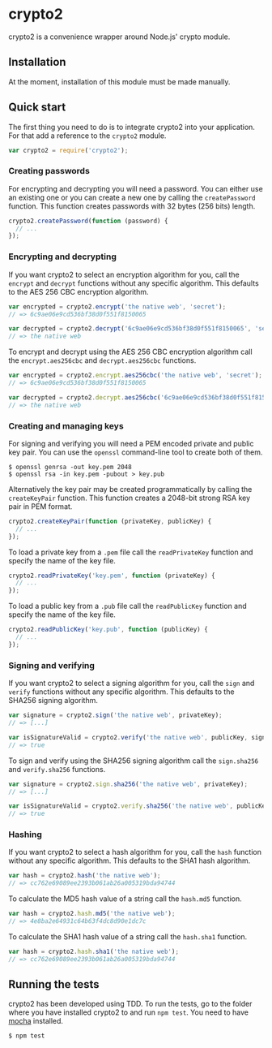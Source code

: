 # crypto2

crypto2 is a convenience wrapper around Node.js' crypto module.

## Installation

At the moment, installation of this module must be made manually.

## Quick start

The first thing you need to do is to integrate crypto2 into your application. For that add a reference to the `crypto2` module.

```javascript
var crypto2 = require('crypto2');
```

### Creating passwords

For encrypting and decrypting you will need a password. You can either use an existing one or you can create a new one by calling the `createPassword` function. This function creates passwords with 32 bytes (256 bits) length.

```javascript
crypto2.createPassword(function (password) {
  // ...
});
```

### Encrypting and decrypting

If you want crypto2 to select an encryption algorithm for you, call the `encrypt` and `decrypt` functions without any specific algorithm. This defaults to the AES 256 CBC encryption algorithm.

```javascript
var encrypted = crypto2.encrypt('the native web', 'secret');
// => 6c9ae06e9cd536bf38d0f551f8150065

var decrypted = crypto2.decrypt('6c9ae06e9cd536bf38d0f551f8150065', 'secret');
// => the native web
```

To encrypt and decrypt using the AES 256 CBC encryption algorithm call the `encrypt.aes256cbc` and `decrypt.aes256cbc` functions.

```javascript
var encrypted = crypto2.encrypt.aes256cbc('the native web', 'secret');
// => 6c9ae06e9cd536bf38d0f551f8150065

var decrypted = crypto2.decrypt.aes256cbc('6c9ae06e9cd536bf38d0f551f8150065', 'secret');
// => the native web
```

### Creating and managing keys

For signing and verifying you will need a PEM encoded private and public key pair. You can use the `openssl` command-line tool to create both of them.

    $ openssl genrsa -out key.pem 2048
    $ openssl rsa -in key.pem -pubout > key.pub

Alternatively the key pair may be created programmatically by calling the `createKeyPair` function. This function creates a 2048-bit strong RSA key pair in PEM format.

```javascript
crypto2.createKeyPair(function (privateKey, publicKey) {
  // ...
});
```

To load a private key from a `.pem` file call the `readPrivateKey` function and specify the name of the key file.

```javascript
crypto2.readPrivateKey('key.pem', function (privateKey) {
  // ...
});
```

To load a public key from a `.pub` file call the `readPublicKey` function and specify the name of the key file.

```javascript
crypto2.readPublicKey('key.pub', function (publicKey) {
  // ...
});
```

### Signing and verifying

If you want crypto2 to select a signing algorithm for you, call the `sign` and `verify` functions without any specific algorithm. This defaults to the SHA256 signing algorithm.

```javascript
var signature = crypto2.sign('the native web', privateKey);
// => [...]

var isSignatureValid = crypto2.verify('the native web', publicKey, signature);
// => true
```

To sign and verify using the SHA256 signing algorithm call the `sign.sha256` and `verify.sha256` functions.

```javascript
var signature = crypto2.sign.sha256('the native web', privateKey);
// => [...]

var isSignatureValid = crypto2.verify.sha256('the native web', publicKey, signature);
// => true
```

### Hashing

If you want crypto2 to select a hash algorithm for you, call the `hash` function without any specific algorithm. This defaults to the SHA1 hash algorithm.

```javascript
var hash = crypto2.hash('the native web');
// => cc762e69089ee2393b061ab26a005319bda94744
```

To calculate the MD5 hash value of a string call the `hash.md5` function.

```javascript
var hash = crypto2.hash.md5('the native web');
// => 4e8ba2e64931c64b63f4dc8d90e1dc7c
```

To calculate the SHA1 hash value of a string call the `hash.sha1` function.

```javascript
var hash = crypto2.hash.sha1('the native web');
// => cc762e69089ee2393b061ab26a005319bda94744
```

## Running the tests

crypto2 has been developed using TDD. To run the tests, go to the folder where you have installed crypto2 to and run `npm test`. You need to have [mocha](https://github.com/visionmedia/mocha) installed.

    $ npm test
